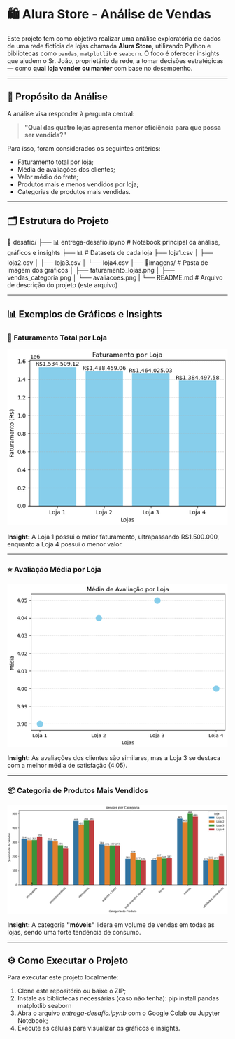 # 🛍️ Alura Store - Análise de Vendas

Este projeto tem como objetivo realizar uma análise exploratória de dados de uma rede fictícia de lojas chamada **Alura Store**, utilizando Python e bibliotecas como `pandas`, `matplotlib` e `seaborn`. O foco é oferecer insights que ajudem o Sr. João, proprietário da rede, a tomar decisões estratégicas — como **qual loja vender ou manter** com base no desempenho.

---

## 🎯 Propósito da Análise

A análise visa responder à pergunta central:

> **"Qual das quatro lojas apresenta menor eficiência para que possa ser vendida?"**

Para isso, foram considerados os seguintes critérios:
- Faturamento total por loja;
- Média de avaliações dos clientes;
- Valor médio do frete;
- Produtos mais e menos vendidos por loja;
- Categorias de produtos mais vendidas.

---

## 🗂️ Estrutura do Projeto

📁 desafio/ ├── 📊 entrega-desafio.ipynb # Notebook principal da análise, gráficos e insights ├── 📊 # Datasets de cada loja ├── loja1.csv │ ├── loja2.csv │ ├── loja3.csv │ └── loja4.csv ├── 📁imagens/ # Pasta de imagem dos gráficos │ ├── faturamento_lojas.png │ ├── vendas_categoria.png │ └── avaliacoes.png | └── README.md # Arquivo de descrição do projeto (este arquivo)

---

## 📊 Exemplos de Gráficos e Insights

### 📌 Faturamento Total por Loja

![faturamento](imagens/faturamento_lojas.png)

**Insight:** A Loja 1 possui o maior faturamento, ultrapassando R$1.500.000, enquanto a Loja 4 possui o menor valor.

---

### ⭐ Avaliação Média por Loja

![avaliações](imagens/avaliacoes.png)

**Insight:** As avaliações dos clientes são similares, mas a Loja 3 se destaca com a melhor média de satisfação (4.05).

---

### 📦 Categoria de Produtos Mais Vendidos

![produtos](imagens/vendas_categoria.png)

**Insight:** A categoria **"móveis"** lidera em volume de vendas em todas as lojas, sendo uma forte tendência de consumo.

---

## ⚙️ Como Executar o Projeto

Para executar este projeto localmente:

1. Clone este repositório ou baixe o ZIP;
2. Instale as bibliotecas necessárias (caso não tenha):
    pip install pandas matplotlib seaborn
3. Abra o arquivo *entrega-desafio.ipynb* com o Google Colab ou Jupyter Notebook;
4. Execute as células para visualizar os gráficos e insights.

